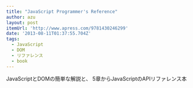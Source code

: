 ```yaml
---
title: "JavaScript Programmer's Reference"
author: azu
layout: post
itemUrl: 'http://www.apress.com/9781430246299'
date: '2013-08-11T01:37:55.704Z'
tags:
  - JavaScript
  - DOM
  - リファレンス
  - book
---
```

JavaScriptとDOMの簡単な解説と、
5章からJavaScriptのAPIリファレンス本
